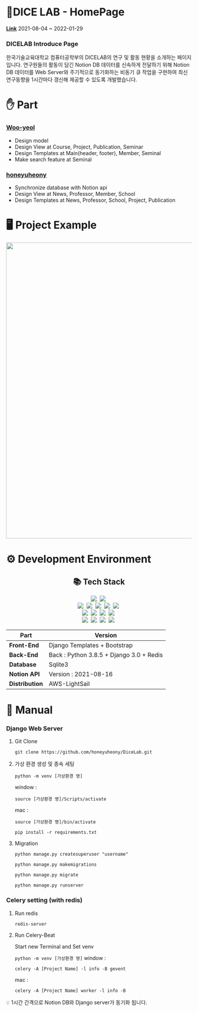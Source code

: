 # 🎲**DICE LAB - HomePage**
**[Link](https://www.dicelab.kr)** 
2021-08-04 ~ 2022-01-29 

### DICELAB Introduce Page

한국기술교육대학교 컴퓨터공학부의 DICELAB의 연구 및 활동 현황을 소개하는 페이지입니다.
연구원들의 활동이 담긴 Notion DB 데이터를 신속하게 전달하기 위해
Notion DB 데이터를 Web Server와 주기적으로 동기화하는 비동기 큐 작업을 구현하여
최신연구동향을 1시간마다 갱신해 제공할 수 있도록 개발했습니다.

# **✋ Part**

### [Woo-yeol](https://github.com/Woo-yeal)

- Design model
- Design View at Course, Project, Publication, Seminar
- Design Templates at Main(header, footer), Member, Seminal
- Make search feature at Seminal

### [honeyuheony](https://github.com/honeyuheony)

- Synchronize database with Notion api
- Design View at News, Professor, Member, School
- Design Templates at News, Professor, School, Project, Publication

# 🖥 Project Example
<div align="center"><img src="./DiceLab.gif" width='800px'></div>

# **⚙️ Development Environment**

<h2 align="center">📚 Tech Stack </h2>
<p align="center">
  <img src="https://img.shields.io/badge/python-3670A0?style=for-the-badge&logo=python&logoColor=ffdd54"/></a>&nbsp 
 <img src="https://img.shields.io/badge/django-092E20?style=for-the-badge&logo=django&logoColor=white"></a>&nbsp   
<br>
  <img src="https://img.shields.io/badge/bootstrap-%23563D7C.svg?style=for-the-badge&logo=bootstrap&logoColor=white"></a>&nbsp  
  <img src="https://img.shields.io/badge/html5-E34F26?style=for-the-badge&logo=html5&logoColor=white"></a>&nbsp  
  <img src="https://img.shields.io/badge/css-1572B6?style=for-the-badge&logo=css3&logoColor=white"></a>&nbsp
  <img src="https://img.shields.io/badge/javascript-%23323330.svg?style=for-the-badge&logo=javascript&logoColor=%23F7DF1E"/></a>&nbsp
  <img src="https://img.shields.io/badge/jquery-0769AD?style=for-the-badge&logo=jquery&logoColor=white"></a>&nbsp 
  <br>
  <img src="https://img.shields.io/badge/amazonaws-232F3E?style=for-the-badge&logo=amazonaws&logoColor=white"></a>&nbsp
  <img src="https://img.shields.io/badge/redis-%23DD0031.svg?style=for-the-badge&logo=redis&logoColor=white"></a>&nbsp
  <img src="https://img.shields.io/badge/sqlite-%2307405e.svg?style=for-the-badge&logo=sqlite&logoColor=white"></a>&nbsp
  <img src="https://img.shields.io/badge/AWS-%23FF9900.svg?style=for-the-badge&logo=amazon-aws&logoColor=white"></a>&nbsp
  <br>
  <img src="https://img.shields.io/badge/Notion-%23000000.svg?style=for-the-badge&logo=notion&logoColor=white"></a>&nbsp
  <img src="https://img.shields.io/badge/github-181717?style=for-the-badge&logo=github&logoColor=white"></a>&nbsp
  <img src="https://img.shields.io/badge/github-181717?style=for-the-badge&logo=github&logoColor=white"></a>&nbsp
  <img src="https://img.shields.io/badge/git-F05032?style=for-the-badge&logo=git&logoColor=white"></a>&nbsp
 </p>

|Part|Version|
|------|---|
|**Front-End**|Django Templates + Bootstrap
|**Back-End**|Back : Python 3.8.5 + Django 3.0 + Redis  
|**Database**|Sqlite3
|**Notion API**|Version : 2021-08-16
|**Distribution**|AWS-LightSail

# 📖 **Manual**

### **Django Web Server**
1. Git Clone
    
    `git clone https://github.com/honeyuheony/DiceLab.git`
    
2. 가상 환경 생성 및 종속 세팅
    
    `python -m venv [가상환경 명]`
    
    window : 
    
    `source [가상환경 명]/Scripts/activate` 
    
    mac : 
    
    `source [가상환경 명]/bin/activate`
    
    `pip install -r requirements.txt`
    
3. Migration
    
    `python manage.py createsuperuser "username"`
    
    `python manage.py makemigrations`
    
    `python manage.py migrate`
    
    `python manage.py runserver`
    

### Celery setting (with redis)

1. Run redis
    
    `redis-server`
    
2. Run Celery-Beat
    
    Start new Terminal and Set venv
    
    `python -m venv [가상환경 명]`
    window : 
    
    `celery -A [Project Name] -l info -B gevent`
    
    mac : 
    
    `celery -A [Project Name] worker -l info -B` 
<aside>
💡 1시간 간격으로 Notion DB와 Django server가 동기화 됩니다.
</aside>
